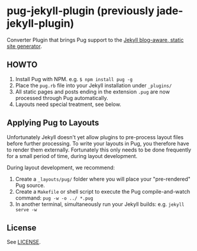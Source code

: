 pug-jekyll-plugin (previously jade-jekyll-plugin)
=================================================

Converter Plugin that brings Pug support to the [Jekyll blog-aware, static site generator](http://jekyllrb.com/).

## HOWTO

 1. Install Pug with NPM. e.g. `$ npm install pug -g`
 1. Place the `pug.rb` file into your Jekyll installation under `_plugins/` 
 1. All static pages and posts ending in the extension `.pug` are now processed through Pug automatically.
 1. Layouts need special treatment, see below.

## Applying Pug to Layouts

Unfortunately Jekyll doesn't yet allow plugins to pre-process layout files before further processing.  To write your layouts in Pug, you therefore have to render them externally.  Fortunately this only needs to be done frequently for a small period of time, during layout development.

During layout development, we recommend:

 1. Create a `_layouts/pug/` folder where you will place your "pre-rendered" Pug source.
 2. Create a `Makefile` or shell script to execute the Pug compile-and-watch command: `pug -w -o ../ *.pug`
 3. In another terminal, simultaneously run your Jekyll builds: e.g. `jekyll serve -w`

## License

See [LICENSE](https://github.com/snappylabs/pug-jekyll-plugin/blob/master/LICENSE).

